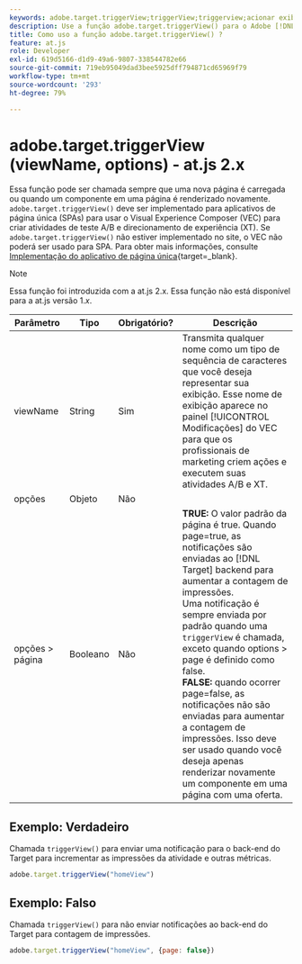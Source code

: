 ```yaml
---
keywords: adobe.target.triggerView;triggerView;triggerview;acionar exibição;at.js;funções;função viewName;viewname;exibir nome
description: Use a função adobe.target.triggerView() para o Adobe [!DNL Target] biblioteca JavaScript da at.js para uso em Aplicativos de página única (SPA). (at.js 2.x)
title: Como uso a função adobe.target.triggerView() ?
feature: at.js
role: Developer
exl-id: 619d5166-d1d9-49a6-9807-338544782e66
source-git-commit: 719eb95049dad3bee5925dff794871cd65969f79
workflow-type: tm+mt
source-wordcount: '293'
ht-degree: 79%

---
```


# adobe.target.triggerView (viewName, options) - at.js 2.x

Essa função pode ser chamada sempre que uma nova página é carregada ou quando um componente em uma página é renderizado novamente. `adobe.target.triggerView()` deve ser implementado para aplicativos de página única (SPAs) para usar o Visual Experience Composer (VEC) para criar atividades de teste A/B e direcionamento de experiência (XT). Se `adobe.target.triggerView()` não estiver implementado no site, o VEC não poderá ser usado para SPA. Para obter mais informações, consulte [Implementação do aplicativo de página única](https://developer.adobe.com/target/implement/client-side/atjs/how-to-deployatjs/target-atjs-single-page-application/){target=_blank}.

>[!NOTE]
>
>Essa função foi introduzida com a at.js 2.x. Essa função não está disponível para a at.js versão 1.*x*.

| Parâmetro | Tipo | Obrigatório? | Descrição |
| --- | --- | --- | --- |
| viewName | String | Sim | Transmita qualquer nome como um tipo de sequência de caracteres que você deseja representar sua exibição. Esse nome de exibição aparece no painel [!UICONTROL Modificações] do VEC para que os profissionais de marketing criem ações e executem suas atividades A/B e XT. |
| opções | Objeto | Não |  |
| opções > página | Booleano | Não | **TRUE:** O valor padrão da página é true. Quando page=true, as notificações são enviadas ao [!DNL Target] backend para aumentar a contagem de impressões.<br>Uma notificação é sempre enviada por padrão quando uma `triggerView` é chamada, exceto quando options > page é definido como false.<br>**FALSE:** quando ocorrer page=false, as notificações não são enviadas para aumentar a contagem de impressões. Isso deve ser usado quando você deseja apenas renderizar novamente um componente em uma página com uma oferta. |

## Exemplo: Verdadeiro

Chamada `triggerView()` para enviar uma notificação para o back-end do Target para incrementar as impressões da atividade e outras métricas.

```javascript
adobe.target.triggerView("homeView")
```

## Exemplo: Falso

Chamada `triggerView()` para não enviar notificações ao back-end do Target para contagem de impressões.

```javascript
adobe.target.triggerView("homeView", {page: false})
```
